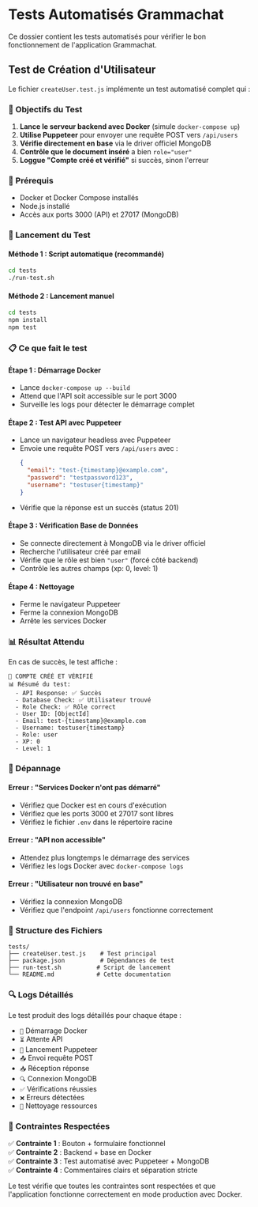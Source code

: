 # Tests Automatisés Grammachat

Ce dossier contient les tests automatisés pour vérifier le bon fonctionnement de l'application Grammachat.

## Test de Création d'Utilisateur

Le fichier `createUser.test.js` implémente un test automatisé complet qui :

### 🎯 Objectifs du Test

1. **Lance le serveur backend avec Docker** (simule `docker-compose up`)
2. **Utilise Puppeteer** pour envoyer une requête POST vers `/api/users`
3. **Vérifie directement en base** via le driver officiel MongoDB
4. **Contrôle que le document inséré** a bien `role="user"`
5. **Loggue "Compte créé et vérifié"** si succès, sinon l'erreur

### 🔧 Prérequis

- Docker et Docker Compose installés
- Node.js installé
- Accès aux ports 3000 (API) et 27017 (MongoDB)

### 🚀 Lancement du Test

#### Méthode 1 : Script automatique (recommandé)
```bash
cd tests
./run-test.sh
```

#### Méthode 2 : Lancement manuel
```bash
cd tests
npm install
npm test
```

### 📋 Ce que fait le test

#### Étape 1 : Démarrage Docker
- Lance `docker-compose up --build`
- Attend que l'API soit accessible sur le port 3000
- Surveille les logs pour détecter le démarrage complet

#### Étape 2 : Test API avec Puppeteer
- Lance un navigateur headless avec Puppeteer
- Envoie une requête POST vers `/api/users` avec :
  ```json
  {
    "email": "test-{timestamp}@example.com",
    "password": "testpassword123",
    "username": "testuser{timestamp}"
  }
  ```
- Vérifie que la réponse est un succès (status 201)

#### Étape 3 : Vérification Base de Données
- Se connecte directement à MongoDB via le driver officiel
- Recherche l'utilisateur créé par email
- Vérifie que le rôle est bien `"user"` (forcé côté backend)
- Contrôle les autres champs (xp: 0, level: 1)

#### Étape 4 : Nettoyage
- Ferme le navigateur Puppeteer
- Ferme la connexion MongoDB
- Arrête les services Docker

### 📊 Résultat Attendu

En cas de succès, le test affiche :
```
🎉 COMPTE CRÉÉ ET VÉRIFIÉ
📊 Résumé du test:
  - API Response: ✅ Succès
  - Database Check: ✅ Utilisateur trouvé
  - Role Check: ✅ Rôle correct
  - User ID: [ObjectId]
  - Email: test-{timestamp}@example.com
  - Username: testuser{timestamp}
  - Role: user
  - XP: 0
  - Level: 1
```

### 🐛 Dépannage

#### Erreur : "Services Docker n'ont pas démarré"
- Vérifiez que Docker est en cours d'exécution
- Vérifiez que les ports 3000 et 27017 sont libres
- Vérifiez le fichier `.env` dans le répertoire racine

#### Erreur : "API non accessible"
- Attendez plus longtemps le démarrage des services
- Vérifiez les logs Docker avec `docker-compose logs`

#### Erreur : "Utilisateur non trouvé en base"
- Vérifiez la connexion MongoDB
- Vérifiez que l'endpoint `/api/users` fonctionne correctement

### 📁 Structure des Fichiers

```
tests/
├── createUser.test.js    # Test principal
├── package.json          # Dépendances de test
├── run-test.sh          # Script de lancement
└── README.md            # Cette documentation
```

### 🔍 Logs Détaillés

Le test produit des logs détaillés pour chaque étape :
- `🐳` Démarrage Docker
- `⏳` Attente API
- `🤖` Lancement Puppeteer
- `📤` Envoi requête POST
- `📥` Réception réponse
- `🔍` Connexion MongoDB
- `✅` Vérifications réussies
- `❌` Erreurs détectées
- `🧹` Nettoyage ressources

### 🎯 Contraintes Respectées

✅ **Contrainte 1** : Bouton + formulaire fonctionnel  
✅ **Contrainte 2** : Backend + base en Docker  
✅ **Contrainte 3** : Test automatisé avec Puppeteer + MongoDB  
✅ **Contrainte 4** : Commentaires clairs et séparation stricte  

Le test vérifie que toutes les contraintes sont respectées et que l'application fonctionne correctement en mode production avec Docker.
